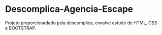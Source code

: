# Descomplica-Agencia-Escape
Projeto proporcionadado pela descomplica, envolve estudo de HTML, CSS e BOOTSTRAP.
